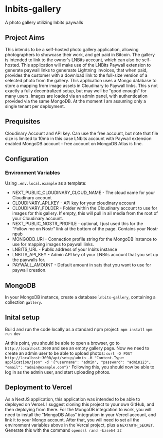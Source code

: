 # lnbits-gallery

A photo gallery utilizing lnbits paywalls

## Project Aims

This intends to be a self-hosted photo gallery application, allowing photographers to showcase their work, and get paid in Bitcoin. The gallery is intended to link to the owner's LNBits account, which can also be self-hosted. This application will make use of the LNBits Paywall extension to generate paywall links to generaate Lightning invoices, that when paid, provides the customer with a download link to the full-size version of a selected photo from the gallery.
This application uses a Mongo database to store a mapping from image assets in Cloudinary to Paywall links. This s not exactly a fully decentralized setup, but may well be "good enough" for many users.
Images are loaded via an admin panel, with authentication provided via the same MongoDB. At the moment I am assuming only a single tenant per deployment.

## Prequisites

Cloudinary Account and API key. Can use the free account, but note that file size is limited to 10mb in this case
LNbits account with Paywall extension enabled
MongoDB account - free account on MongoDB Atlas is fine.

## Configuration

### Environment Variables

Using `.env.local.example` as a template:

- NEXT_PUBLIC_CLOUDINARY_CLOUD_NAME - The cloud name for your Cloudinary account
- CLOUDINARY_API_KEY - API key for your cloudinary account
- CLOUDINARY_FOLDER - Folder within the Cloudinary account to use for images for this gallery. If empty, this will pull in all media from the root of your Cloudinary account.
- NEXT_PUBLIC_NOSTR_PROFILE - optional, I just used this for the "Follow me on Nostr" link at the bottom of the page. Contains your Nostr npub
- MONGODB_URI - Connection profile string for the MongoDB instance to use for mapping images to paywall links.
- LNBITS_URL - Public address of your lnbits instance
- LNBITS_API_KEY - Admin API key of your LNBits account that you set up the paywalls for.
- PAYWALL_AMOUNT - Default amount in sats that you want to use for paywall creation.

## MongoDB

In your MongoDB instance, create a database `lnbits-gallery`, containing a collection `gallery`.

## Inital setup
Build and run the code locally as a standard npm project:
`npm install`
`npm run dev`

At this point, you should be able to open a browser, go to `http://localhost:3000` and see an empty gallery page. Now we need to create an admin user to be able to upload photos:
`curl -X POST http://localhost:3000/api/setup/admin -H "Content-Type: application/json" -d '{"username": "admin", "password": "admin123", "email": "admin@example.com"}'`
Following this, you should now be able to log in as the admin user, and start uploading photos.

## Deployment to Vercel
As a NextJS application, this application was intended to be able to deployed on Vercel. I suggest cloning this project to your own GitHub, and then deploying from there. For the MongoDB integration to work, you will need to install the "MongoDB Atlas" integration in your Vercel account, and link it to your Mongo account. 
After that, you will need to set all the environment variables above in the Vercal project, plus a `NEXTAUTH_SECRET`. Generate this with the command `openssl rand -base64 32`

